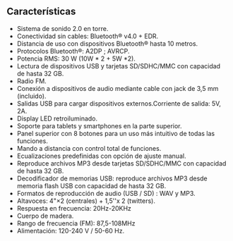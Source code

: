 ## Características

- Sistema de sonido 2.0 en torre.
- Conectividad sin cables: Bluetooth® v4.0 + EDR.
- Distancia de uso con dispositivos Bluetooth®  hasta 10 metros.
- Protocolos Bluetooth®: A2DP ; AVRCP.
- Potencia RMS: 30 W (10W * 2 + 5W *2).
- Lectura de dispositivos USB y tarjetas  SD/SDHC/MMC con capacidad de hasta 32 GB.
- Radio FM.
- Conexión a dispositivos de audio mediante cable con jack de 3,5 mm (incluido).
- Salidas USB para cargar dispositivos externos.Corriente de salida: 5V, 2A.
- Display LED retroiluminado.
- Soporte para tablets y smartphones en la parte superior.
- Panel superior con 8 botones para un uso más intuitivo de todas las funciones.
- Mando a distancia con control total de funciones.
- Ecualizaciones predefinidas con opción de ajuste manual.
- Reproduce archivos MP3 desde tarjetas SD/SDHC/MMC con capacidad de hasta 32 GB.
- Decodificador de memorias USB: reproduce archivos MP3 desde memoria flash USB con capacidad de hasta 32 GB.
- Formatos de reproducción de audio (USB / SD) : WAV y MP3.
- Altavoces: 4"×2 (centrales) + 1,5''x 2 (twitters).
- Respuesta en frecuencia: 20Hz-20KHz
- Cuerpo de madera.
- Rango de frecuencia (FM): 87,5-108MHz
- Alimentación: 120-240 V / 50-60 Hz.
